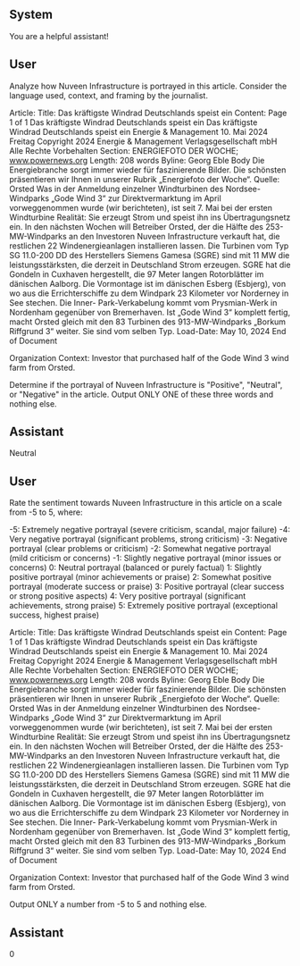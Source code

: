 ## System

You are a helpful assistant!

## User


Analyze how Nuveen Infrastructure is portrayed in this article. Consider the language used, context, and framing by the journalist.

Article:
Title: Das kräftigste Windrad Deutschlands speist ein
Content: Page 1 of 1
Das kräftigste Windrad Deutschlands speist ein
Das kräftigste Windrad Deutschlands speist ein
Energie & Management
10. Mai 2024 Freitag
Copyright 2024 Energie & Management Verlagsgesellschaft mbH Alle Rechte Vorbehalten
Section: ENERGIEFOTO DER WOCHE; www.powernews.org
Length: 208 words
Byline: Georg Eble
Body
Die Energiebranche sorgt immer wieder für faszinierende Bilder. Die schönsten präsentieren wir Ihnen in unserer 
Rubrik „Energiefoto der Woche“.
Quelle: Orsted
Was in der Anmeldung einzelner Windturbinen des Nordsee-Windparks „Gode Wind 3“ zur Direktvermarktung im 
April vorweggenommen wurde (wir berichteten), ist seit 7. Mai bei der ersten Windturbine Realität: Sie erzeugt 
Strom und speist ihn ins Übertragungsnetz ein. In den nächsten Wochen will Betreiber Orsted, der die Hälfte des 
253-MW-Windparks an den Investoren Nuveen Infrastructure verkauft hat, die restlichen 22 Windenergieanlagen 
installieren lassen. Die Turbinen vom Typ SG 11.0-200 DD des Herstellers Siemens Gamesa (SGRE) sind mit 11 
MW die leistungsstärksten, die derzeit in Deutschland Strom erzeugen. SGRE hat die Gondeln in Cuxhaven 
hergestellt, die 97 Meter langen Rotorblätter im dänischen Aalborg. Die Vormontage ist im dänischen Esberg 
(Esbjerg), von wo aus die Errichterschiffe zu dem Windpark 23 Kilometer vor Norderney in See stechen. Die Inner-
Park-Verkabelung kommt vom Prysmian-Werk in Nordenham gegenüber von Bremerhaven. Ist „Gode Wind 3“ 
komplett fertig, macht Orsted gleich mit den 83 Turbinen des 913-MW-Windparks „Borkum Riffgrund 3“ weiter. Sie 
sind vom selben Typ.
Load-Date: May 10, 2024
End of Document

Organization Context: Investor that purchased half of the Gode Wind 3 wind farm from Orsted.

Determine if the portrayal of Nuveen Infrastructure is "Positive", "Neutral", or "Negative" in the article.
Output ONLY ONE of these three words and nothing else.


## Assistant

Neutral

## User


Rate the sentiment towards Nuveen Infrastructure in this article on a scale from -5 to 5, where:

-5: Extremely negative portrayal (severe criticism, scandal, major failure)
-4: Very negative portrayal (significant problems, strong criticism)
-3: Negative portrayal (clear problems or criticism)
-2: Somewhat negative portrayal (mild criticism or concerns)
-1: Slightly negative portrayal (minor issues or concerns)
0: Neutral portrayal (balanced or purely factual)
1: Slightly positive portrayal (minor achievements or praise)
2: Somewhat positive portrayal (moderate success or praise)
3: Positive portrayal (clear success or strong positive aspects)
4: Very positive portrayal (significant achievements, strong praise)
5: Extremely positive portrayal (exceptional success, highest praise)

Article:
Title: Das kräftigste Windrad Deutschlands speist ein
Content: Page 1 of 1
Das kräftigste Windrad Deutschlands speist ein
Das kräftigste Windrad Deutschlands speist ein
Energie & Management
10. Mai 2024 Freitag
Copyright 2024 Energie & Management Verlagsgesellschaft mbH Alle Rechte Vorbehalten
Section: ENERGIEFOTO DER WOCHE; www.powernews.org
Length: 208 words
Byline: Georg Eble
Body
Die Energiebranche sorgt immer wieder für faszinierende Bilder. Die schönsten präsentieren wir Ihnen in unserer 
Rubrik „Energiefoto der Woche“.
Quelle: Orsted
Was in der Anmeldung einzelner Windturbinen des Nordsee-Windparks „Gode Wind 3“ zur Direktvermarktung im 
April vorweggenommen wurde (wir berichteten), ist seit 7. Mai bei der ersten Windturbine Realität: Sie erzeugt 
Strom und speist ihn ins Übertragungsnetz ein. In den nächsten Wochen will Betreiber Orsted, der die Hälfte des 
253-MW-Windparks an den Investoren Nuveen Infrastructure verkauft hat, die restlichen 22 Windenergieanlagen 
installieren lassen. Die Turbinen vom Typ SG 11.0-200 DD des Herstellers Siemens Gamesa (SGRE) sind mit 11 
MW die leistungsstärksten, die derzeit in Deutschland Strom erzeugen. SGRE hat die Gondeln in Cuxhaven 
hergestellt, die 97 Meter langen Rotorblätter im dänischen Aalborg. Die Vormontage ist im dänischen Esberg 
(Esbjerg), von wo aus die Errichterschiffe zu dem Windpark 23 Kilometer vor Norderney in See stechen. Die Inner-
Park-Verkabelung kommt vom Prysmian-Werk in Nordenham gegenüber von Bremerhaven. Ist „Gode Wind 3“ 
komplett fertig, macht Orsted gleich mit den 83 Turbinen des 913-MW-Windparks „Borkum Riffgrund 3“ weiter. Sie 
sind vom selben Typ.
Load-Date: May 10, 2024
End of Document

Organization Context: Investor that purchased half of the Gode Wind 3 wind farm from Orsted.

Output ONLY a number from -5 to 5 and nothing else.


## Assistant

0

